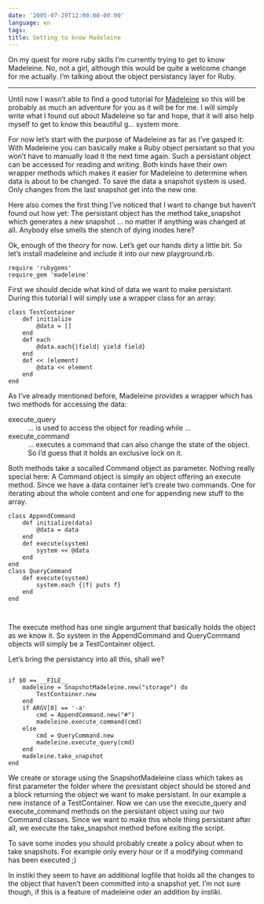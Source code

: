 ```yaml
---
date: '2005-07-29T12:00:00-00:00'
language: en
tags:
title: Getting to know Madeleine
---
```



<p>On my quest for more ruby skills I&#8217;m currently trying to get to know Madeleine. No, not a girl, although this would be quite a welcome change for me actually. I&#8217;m talking about the object persistancy layer for Ruby.</p>

-------------------------------


<p>Until now I wasn&#8217;t able to find a good tutorial for <a href="http://madeleine.sourceforge.net">Madeleine</a> so this will be probably as much an adventure for you as it will be for me. I will simply write what I found out about Madeleine so far and hope, that it will also help myself to get to know this beautiful g&#8230; system more.</p>
<p>For now let&#8217;s start with the purpose of Madeleine as far as I&#8217;ve gasped it: With Madeleine you can basically make a Ruby object persistant so that you won&#8217;t have to manually load it the next time again. Such a persistant object can be accessed for reading and writing. Both kinds have their own wrapper methods which makes it easier for Madeleine to determine when data is about to be changed. To save the data a snapshot system is used. Only changes from the last snapshot get into the new one.</p>
<p>Here also comes the first thing I&#8217;ve noticed that I want to change but haven&#8217;t found out how yet: The persistant object has the method <span class="function">take_snapshot</span> which generates a new snapshot &#8230; no matter if anything was changed at all. Anybody else smells the stench of dying inodes here?</p>
<p>Ok, enough of the theory for now. Let&#8217;s get our hands dirty a little bit. So let&#8217;s install madeleine and include it into our new <span class="file">playground.rb</span>.</p>
<pre><code>require 'rubygems'
require_gem 'madeleine'</code></pre>
<p>First we should decide what kind of data we want to make persistant. During this tutorial I will simply use a wrapper class for an array:</p>
<pre><code>class TestContainer
    def initialize
        @data = []
    end
    def each
        @data.each{|field| yield field}
    end
    def &lt;&lt; (element)
        @data &lt;&lt; element
    end
end
</code></pre>
<p>As I&#8217;ve already mentioned before, Madeleine provides a wrapper which has two methods for accessing the data:</p>
<dl><dt>execute_query</dt><dd>... is used to access the object for reading while &#8230;<br /><dt>execute_command</dt><dd>... executes a command that can also change the state of the object. So I&#8217;d guess that it holds an exclusive lock on it.</dd></dl>
<p>Both methods take a socalled <span class="class">Command</span> object as parameter. Nothing really special here: A <span class="class">Command</span> object is simply an object offering an <span class="method">execute</span> method. Since we have a data container let&#8217;s create two commands. One for iterating about the whole content and one for appending new stuff to the array.</p>
<pre><code>class AppendCommand
    def initialize(data)
        @data = data
    end
    def execute(system)
        system &lt;&lt; @data
    end
end
class QueryCommand
    def execute(system)
        system.each {|f| puts f}
    end
end

</code></pre>
<p>The <span class="method">execute</span> method has one single argument that basically holds the object as we know it. So <span class="variable">system</span> in the <span class="class">AppendCommand</span> and <span class="class">QueryCommand</span> objects will simply be a <span class="class">TestContainer</span> object.</p>
<p>Let&#8217;s bring the persistancy into all this, shall we?</p>
<pre><code>
if $0 == __FILE__
    madeleine = SnapshotMadeleine.new("storage") do
        TestContainer.new
    end
    if ARGV[0] == '-a'
        cmd = AppendCommand.new("#")
        madeleine.execute_command(cmd)
    else
        cmd = QueryCommand.new
        madeleine.execute_query(cmd)
    end
    madeleine.take_snapshot
end
</pre></code>
<p>We create or storage using the <span class="class">SnapshotMadeleine</span> class which takes as first parameter the folder where the presistant object should be stored and a block returning the object we want to make persistant. In our example a new instance of a <span class="class">TestContainer</span>. Now we can use the <span class="method">execute_query</span> and <span class="method">execute_command</span> methods on the persistant object using our two Command classes. Since we want to make this whole thing persistant after all, we execute the <span class="method">take_snapshot</span> method before exiting the script.</p>
<p>To save some inodes you should probably create a policy about when to take snapshots. For example only every hour or if a modifying command has been executed ;)</p>
<p>In instiki they seem to have an additional logfile that holds all the changes to the object that haven&#8217;t been committed into a snapshot yet. I&#8217;m not sure though, if this is a feature of madeleine oder an addition by instiki.</p>
</div>
<div id="changes" style="display: none">
  <p style="background: #eee; padding: 3px; border: 1px solid silver">

    <small>
      Showing changes from revision #1 to #2:
      <ins class="diffins">Added</ins> | <del class="diffdel">Removed</del>
    </small>
</p>
<p>On my quest for more ruby skills I&#8217;m currently trying to get to know Madeleine. No, not a girl, although this would be quite a welcome change for me actually. I&#8217;m talking about the object persistancy layer for Ruby.</p>
<p>Until now I wasn&#8217;t able to find a good tutorial for <del class="diffmod">Madeleine </del><ins class="diffmod"><a href="http://madeleine.sourceforge.net">Madeleine</a> </ins>so this will be probably as much an adventure for you as it will be for me. I will simply write what I found out about Madeleine so far and hope, that it will also help myself to get to know this beautiful g&#8230; system more.</p>
<p>For now let&#8217;s start with the purpose of Madeleine as far as I&#8217;ve gasped it: With Madeleine you can basically make a Ruby object persistant so that you won&#8217;t have to manually load it the next time again. Such a persistant object can be accessed for reading and writing. Both kinds have their own wrapper methods which makes it easier for Madeleine to determine when data is about to be changed. To save the data a snapshot system is used. Only changes from the last snapshot get into the new one.</p>
<p>Here also comes the first thing I&#8217;ve noticed that I want to change but haven&#8217;t found out how yet: The persistant object has the method <span class="function">take_snapshot</span> which generates a new snapshot &#8230; no matter if anything was changed at all. Anybody else smells the stench of dying inodes here?</p>
<p>Ok, enough of the theory for now. Let&#8217;s get our hands dirty a little bit. So let&#8217;s install madeleine and include it into our new <span class="file">playground.rb</span>.</p>
<pre><code>require 'rubygems'
require_gem 'madeleine'</code></pre>
<p>First we should decide what kind of data we want to make persistant. During this tutorial I will simply use a wrapper class for an array:</p>
<pre><code>class TestContainer
    def initialize
        @data = []
    end
    def each
        @data.each{|field| yield field}
    end
    def &lt;&lt; (element)
        @data &lt;&lt; element
    end
end
</code></pre>
<p>As I&#8217;ve already mentioned before, Madeleine provides a wrapper which has two methods for accessing the data:</p>
<dl><dt>execute_query</dt><dd>... is used to access the object for reading while &#8230;<br /><dt>execute_command</dt><dd>... executes a command that can also change the state of the object. So I&#8217;d guess that it holds an exclusive lock on it.</dd></dl>
<p>Both methods take a socalled <span class="class">Command</span> object as parameter. Nothing really special here: A <span class="class">Command</span> object is simply an object offering an <span class="method">execute</span> method. Since we have a data container let&#8217;s create two commands. One for iterating about the whole content and one for appending new stuff to the array.</p>
<pre><code>class AppendCommand
    def initialize(data)
        @data = data
    end
    def execute(system)
        system &lt;&lt; @data
    end
end
class QueryCommand
    def execute(system)
        system.each {|f| puts f}
    end
end
</code></pre>
<p>The <span class="method">execute</span> method has one single argument that basically holds the object as we know it. So <span class="variable">system</span> in the <span class="class">AppendCommand</span> and <span class="class">QueryCommand</span> objects will simply be a <span class="class">TestContainer</span> object.</p>
<p>Let&#8217;s bring the persistancy into all this, shall we?</p>
<pre><code>
if $0 == __FILE__
    madeleine = SnapshotMadeleine.new("storage") do
        TestContainer.new
    end
    if ARGV[0] == '-a'
        cmd = AppendCommand.new("#")
        madeleine.execute_command(cmd)
    else
        cmd = QueryCommand.new
        madeleine.execute_query(cmd)
    end
    madeleine.take_snapshot
end
</pre></code>
<p>We create or storage using the <span class="class">SnapshotMadeleine</span> class which takes as first parameter the folder where the presistant object should be stored and a block returning the object we want to make persistant. In our example a new instance of a <span class="class">TestContainer</span>. Now we can use the <span class="method">execute_query</span> and <span class="method">execute_command</span> methods on the persistant object using our two Command classes. Since we want to make this whole thing persistant after all, we execute the <span class="method">take_snapshot</span> method before exiting the script.</p>
<p>To save some inodes you should probably create a policy about when to take snapshots. For example only every hour or if a modifying command has been executed ;)</p>
<p><ins class="diffins">In instiki they seem to have an additional logfile that holds all the changes to the object that haven&#8217;t been committed into a snapshot yet. I&#8217;m not sure though, if this is a feature of madeleine oder an addition by instiki.</ins></p>